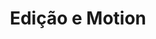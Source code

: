 ---
title: Edição e Motion
videoGrid:
  - videoTitle: A Força de Uma Marca Jeep Dahruj
    videoImage: /assets/uploads/pages/frame4.png
    videoGif: /assets/uploads/gifs/reel-jean.gif
    videoLink: "448393321"
    videoCategory: Institucional
    videoRoles:
      - Assistente de Direção
      - Editor
      - Produtor
      - Diretor de Fotografia
  - videoTitle: Um outro título
    videoImage: /assets/uploads/pages/frame2.png
    videoGif: /assets/uploads/gifs/reel-jean.gif
    videoLink: "239438136"
    videoCategory: Publicidade
    videoRoles:
      - Editor
      - Produtor
      - Diretor de Fotografia
  - videoTitle: Terceiro Título
    videoImage: /assets/uploads/pages/frame3.png
    videoGif: /assets/uploads/gifs/reel-jean.gif
    videoLink: "448393321"
    videoRoles:
      - Produtor
      - Diretor de Fotografia
    videoCategory: Evento
  - videoTitle: Quarto Título
    videoImage: /assets/uploads/pages/frame1.png
    videoGif: /assets/uploads/pages/frame1.png
    videoLink: "239438136"
    videoCategory: Evento
    videoRoles:
      - Produtor  
      - Assistente de Direção
      - Editor
      - Diretor de Fotografia
  - videoTitle: Quinto Título
    videoImage: /assets/uploads/pages/frame5.png
    videoGif: /assets/uploads/gifs/reel-jean.gif
    videoLink: "239438136"
    videoCategory: Publicidade
    videoRoles:
      - Editor
---